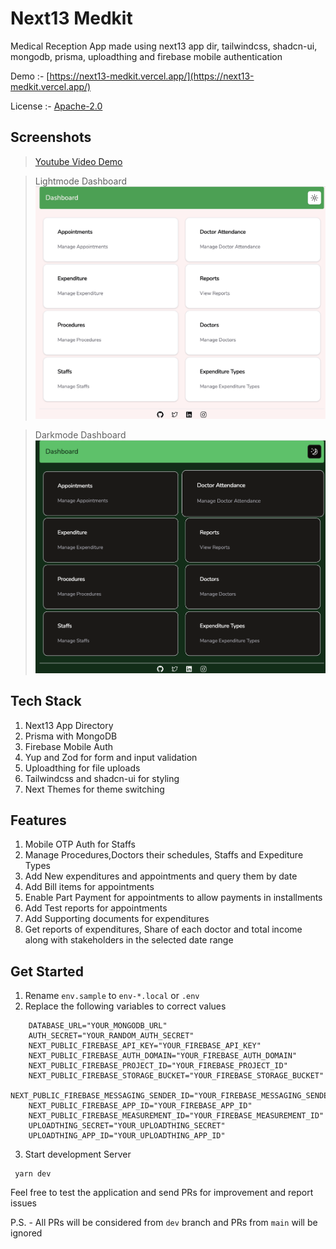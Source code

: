 # Next13 Medkit
Medical Reception App made using next13 app dir, tailwindcss, shadcn-ui, mongodb, prisma, uploadthing and firebase mobile authentication

Demo :- [https://next13-medkit.vercel.app/](https://next13-medkit.vercel.app/)

License :- [Apache-2.0](./LICENSE)

## Screenshots

> [Youtube Video Demo](https://youtu.be/sYs7NJXhrjY)

> Lightmode Dashboard
> ![Dashboard Light](./showcase/dashboard-light.png)

> Darkmode Dashboard
> ![Dashboard Dark](./showcase/dashboard-dark.png)

## Tech Stack
1. Next13 App Directory
2. Prisma with MongoDB
3. Firebase Mobile Auth
4. Yup and Zod for form and input validation
5. Uploadthing for file uploads
6. Tailwindcss and shadcn-ui for styling
7. Next Themes for theme switching

## Features
1. Mobile OTP Auth for Staffs
2. Manage Procedures,Doctors their schedules, Staffs and Expediture Types
3. Add New expenditures and appointments and query them by date
4. Add Bill items for appointments
5. Enable Part Payment for appointments to allow payments in installments
6. Add Test reports for appointments
7. Add Supporting documents for expenditures
8. Get reports of expenditures, Share of each doctor and total income along with stakeholders in the selected date range

## Get Started
1. Rename `env.sample` to `env-*.local` or `.env`
2. Replace the following variables to correct values

```shell
	DATABASE_URL="YOUR_MONGODB_URL"
	AUTH_SECRET="YOUR_RANDOM_AUTH_SECRET"
	NEXT_PUBLIC_FIREBASE_API_KEY="YOUR_FIREBASE_API_KEY"
	NEXT_PUBLIC_FIREBASE_AUTH_DOMAIN="YOUR_FIREBASE_AUTH_DOMAIN"
	NEXT_PUBLIC_FIREBASE_PROJECT_ID="YOUR_FIREBASE_PROJECT_ID"
	NEXT_PUBLIC_FIREBASE_STORAGE_BUCKET="YOUR_FIREBASE_STORAGE_BUCKET"
	NEXT_PUBLIC_FIREBASE_MESSAGING_SENDER_ID="YOUR_FIREBASE_MESSAGING_SENDER_ID"
	NEXT_PUBLIC_FIREBASE_APP_ID="YOUR_FIREBASE_APP_ID"
	NEXT_PUBLIC_FIREBASE_MEASUREMENT_ID="YOUR_FIREBASE_MEASUREMENT_ID"
	UPLOADTHING_SECRET="YOUR_UPLOADTHING_SECRET"
	UPLOADTHING_APP_ID="YOUR_UPLOADTHING_APP_ID"
```
3. Start development Server

```shell
 yarn dev
```
Feel free to test the application and send PRs for improvement and report issues

P.S. - All PRs will be considered from `dev` branch and PRs from `main` will be ignored
